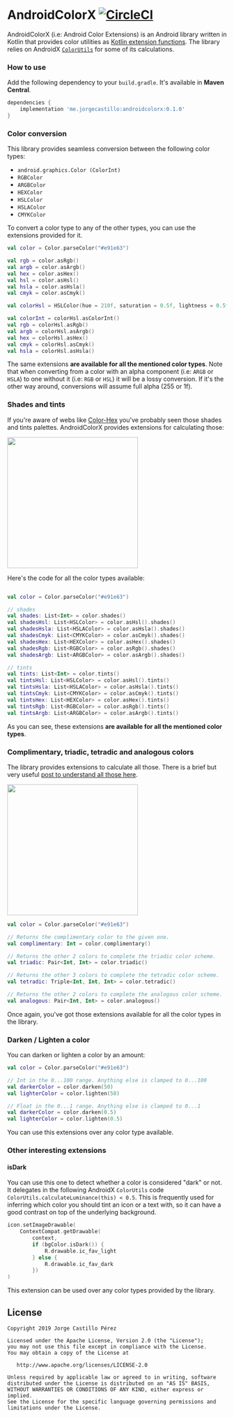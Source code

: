 AndroidColorX [![CircleCI](https://circleci.com/gh/JorgeCastilloPrz/AndroidColorX/tree/master.svg?style=svg&circle-token=5cd5f9a1d941936290fde62a8321f9bf9d60f2c5)](https://circleci.com/gh/JorgeCastilloPrz/AndroidColorX/tree/master)
======

AndroidColorX (i.e: Android Color Extensions) is an Android library written in Kotlin that provides color utilities as [Kotlin extension functions](https://kotlinlang.org/docs/tutorials/kotlin-for-py/extension-functionsproperties.html). The library relies on AndroidX [`ColorUtils`](https://developer.android.com/reference/kotlin/androidx/core/graphics/ColorUtils) for some of its calculations.

### How to use

Add the following dependency to your `build.gradle`. It's available in **Maven Central**.

```groovy
dependencies {
    implementation 'me.jorgecastillo:androidcolorx:0.1.0'
}
```

### Color conversion

This library provides seamless conversion between the following color types:

* `android.graphics.Color (ColorInt)`
* `RGBColor`
* `ARGBColor`
* `HEXColor`
* `HSLColor`
* `HSLAColor`
* `CMYKColor`

To convert a color type to any of the other types, you can use the extensions provided for it.

```kotlin
val color = Color.parseColor("#e91e63")

val rgb = color.asRgb()
val argb = color.asArgb()
val hex = color.asHex()
val hsl = color.asHsl()
val hsla = color.asHsla()
val cmyk = color.asCmyk()

val colorHsl = HSLColor(hue = 210f, saturation = 0.5f, lightness = 0.5f)

val colorInt = colorHsl.asColorInt()
val rgb = colorHsl.asRgb()
val argb = colorHsl.asArgb()
val hex = colorHsl.asHex()
val cmyk = colorHsl.asCmyk()
val hsla = colorHsl.asHsla()
```

The same extensions **are available for all the mentioned color types**. Note that when converting from a color with an alpha component (i.e: `ARGB` or `HSLA`) to one without it (i.e: `RGB` or `HSL`) it will be a lossy conversion. If it's the other way around, conversions will assume full alpha (255 or 1f).

### Shades and tints

If you're aware of webs like [Color-Hex](https://www.color-hex.com/color/6dc066) you've probably seen those shades and tints palettes. AndroidColorX provides extensions for calculating those:

<img src="https://drive.google.com/uc?id=1JiQLN_AlTGCUiEUXXEh8pwTAStONMGH5" width="300px"/>

Here's the code for all the color types available:

```kotlin

val color = Color.parseColor("#e91e63")

// shades
val shades: List<Int> = color.shades()
val shadesHsl: List<HSLColor> = color.asHsl().shades()
val shadesHsla: List<HSLAColor> = color.asHsla().shades()
val shadesCmyk: List<CMYKColor> = color.asCmyk().shades()
val shadesHex: List<HEXColor> = color.asHex().shades()
val shadesRgb: List<RGBColor> = color.asRgb().shades()
val shadesArgb: List<ARGBColor> = color.asArgb().shades()

// tints
val tints: List<Int> = color.tints()
val tintsHsl: List<HSLColor> = color.asHsl().tints()
val tintsHsla: List<HSLAColor> = color.asHsla().tints()
val tintsCmyk: List<CMYKColor> = color.asCmyk().tints()
val tintsHex: List<HEXColor> = color.asHex().tints()
val tintsRgb: List<RGBColor> = color.asRgb().tints()
val tintsArgb: List<ARGBColor> = color.asArgb().tints()
```

As you can see, these extensions **are available for all the mentioned color types**.

### Complimentary, triadic, tetradic and analogous colors

The library provides extensions to calculate all those. There is a brief but very useful [post to understand all those here](https://www.tigercolor.com/color-lab/color-theory/color-harmonies.htm).

<img src="https://drive.google.com/uc?id=1QXswFgCHjS2ar_w7-44e9iNanHHl0n8v" width="300px"/>

```kotlin
val color = Color.parseColor("#e91e63")

// Returns the complimentary color to the given one.
val complimentary: Int = color.complimentary()

// Returns the other 2 colors to complete the triadic color scheme.
val triadic: Pair<Int, Int> = color.triadic()

// Returns the other 3 colors to complete the tetradic color scheme.
val tetradic: Triple<Int, Int, Int> = color.tetradic()

// Returns the other 2 colors to complete the analogous color scheme.
val analogous: Pair<Int, Int> = color.analogous()
```

Once again, you've got those extensions available for all the color types in the library.

### Darken / Lighten a color

You can darken or lighten a color by an amount:

```kotlin
val color = Color.parseColor("#e91e63")

// Int in the 0...100 range. Anything else is clamped to 0...100
val darkerColor = color.darken(50)
val lighterColor = color.lighten(50)

// Float in the 0...1 range. Anything else is clamped to 0...1
val darkerColor = color.darken(0.5)
val lighterColor = color.lighten(0.5)
```

You can use this extensions over any color type available.

### Other interesting extensions

#### isDark

You can use this one to detect whether a color is considered "dark" or not. It delegates in the following AndroidX `ColorUtils` code `ColorUtils.calculateLuminance(this) < 0.5`. This is frequently used for inferring which color you should tint an icon or a text with, so it can have a good contrast on top of the underlying background.

```kotlin
icon.setImageDrawable(
    ContextCompat.getDrawable(
        context,
        if (bgColor.isDark()) {
            R.drawable.ic_fav_light
        } else {
            R.drawable.ic_fav_dark
        })
)
```

This extension can be used over any color types provided by the library.

License
-------

    Copyright 2019 Jorge Castillo Pérez

    Licensed under the Apache License, Version 2.0 (the "License");
    you may not use this file except in compliance with the License.
    You may obtain a copy of the License at

       http://www.apache.org/licenses/LICENSE-2.0

    Unless required by applicable law or agreed to in writing, software
    distributed under the License is distributed on an "AS IS" BASIS,
    WITHOUT WARRANTIES OR CONDITIONS OF ANY KIND, either express or implied.
    See the License for the specific language governing permissions and
    limitations under the License.


